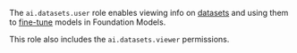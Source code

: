 The `ai.datasets.user` role enables viewing info on [datasets](../../../foundation-models/dataset/api-ref/grpc/index.md) and using them to [fine-tune](../../../foundation-models/concepts/tuning/index.md#fm-tuning) models in Foundation Models.

This role also includes the `ai.datasets.viewer` permissions.
